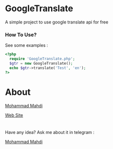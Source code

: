 # GoogleTranslate
A simple project to use google translate api for free

### How To Use?
See some examples :
```php
<?php
  require 'GoogleTranslate.php';
  $gtr = new GoogleTranslate();
  echo $gtr->translate('Test', 'en');
?>
```
# About
[Mohammad Mahdi](https://github.com/MohamamdArak)

[Web Site](https://elhost.online)
#
Have any idea? Ask me about it in telegram :

[Mohammad Mahdi](https://telegram.me/MohamamdArak)

